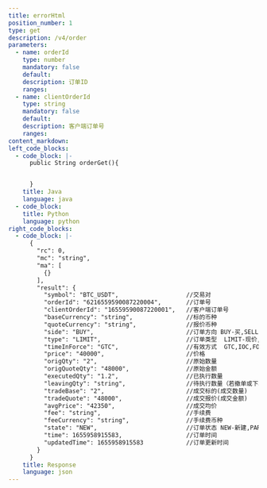 ```yaml
---
title: errorHtml
position_number: 1
type: get
description: /v4/order
parameters:
  - name: orderId
    type: number
    mandatory: false
    default:
    description: 订单ID
    ranges:
  - name: clientOrderId
    type: string
    mandatory: false
    default:
    description: 客户端订单号
    ranges:
content_markdown:
left_code_blocks:
  - code_block: |-
      public String orderGet(){


      }
    title: Java
    language: java
  - code_block:
    title: Python
    language: python
right_code_blocks:
  - code_block: |-
      {
        "rc": 0,
        "mc": "string",
        "ma": [
          {}
        ],
        "result": {
          "symbol": "BTC_USDT",                   //交易对
          "orderId": "6216559590087220004",       //订单号
          "clientOrderId": "16559590087220001",   //客户端订单号
          "baseCurrency": "string",               //标的币种
          "quoteCurrency": "string",              //报价币种
          "side": "BUY",                          //订单方向 BUY-买,SELL-卖
          "type": "LIMIT",                        //订单类型  LIMIT-现价,MARKET-市价 
          "timeInForce": "GTC",                   //有效方式  GTC,IOC,FOK,GTX
          "price": "40000",                       //价格
          "origQty": "2",                         //原始数量
          "origQuoteQty": "48000",                //原始金额
          "executedQty": "1.2",                   //已执行数量
          "leavingQty": "string",                 //待执行数量（若撤单或下单拒绝，该值为0）
          "tradeBase": "2",                       //成交标的(成交数量)
          "tradeQuote": "48000",                  //成交报价(成交金额)
          "avgPrice": "42350",                    //成交均价
          "fee": "string",                        //手续费
          "feeCurrency": "string",                //手续费币种
          "state": "NEW",                         //订单状态 NEW-新建,PARTIALLY_FILLED-部分成交,FILLED-全部成交,CANCELED-用户撤单,REJECTED-下单失败,EXPIRED-过期(time_in_force撤单或溢价撤单)
          "time": 1655958915583,                  //订单时间
          "updatedTime": 1655958915583            //订单更新时间
        }
      }
    title: Response
    language: json
---
```

